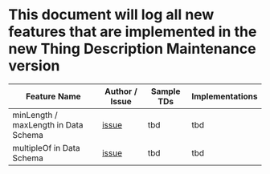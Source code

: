 # This document will log all new features that are implemented in the new Thing Description Maintenance version

| Feature Name                      | Author / Issue | Sample TDs    | Implementations |
| ----------------------------------|----------------|---------------|-----------------|
| minLength / maxLength in Data Schema   | [issue](https://github.com/w3c/wot-thing-description/issues/889) | tbd | tbd |
| multipleOf in Data Schema   | [issue](https://github.com/w3c/wot-thing-description/issues/841) | tbd | tbd |
